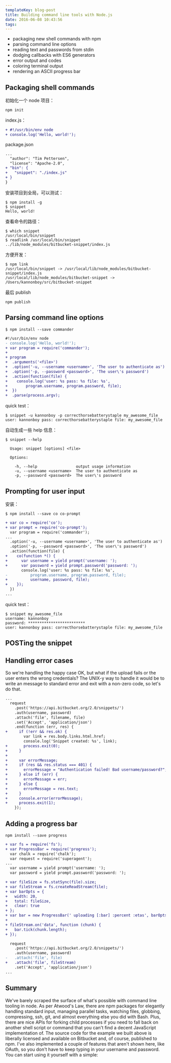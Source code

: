 ```yaml
---
templateKey: blog-post
title: Building command line tools with Node.js
date: 2016-06-08 10:43:56
tags:
---
```


- packaging new shell commands with npm
- parsing command line options
- reading text and passwords from stdin
- dodging callbacks with ES6 generators
- error output and codes
- coloring terminal output
- rendering an ASCII progress bar

## Packaging shell commands

初始化一个 node 项目：

`npm init`

index.js：

```diff
+ #!/usr/bin/env node
+ console.log('Hello, world!');
```

package.json

```diff
...
  "author": "Tim Pettersen",
  "license": "Apache-2.0",
+ "bin": {
+   "snippet": "./index.js"
+ }
}
```

安装项目到全局，可以测试：

```shell
$ npm install -g
$ snippet
Hello, world!
```

查看命令的路径：

```shell
$ which snippet
/usr/local/bin/snippet
$ readlink /usr/local/bin/snippet
../lib/node_modules/bitbucket-snippet/index.js
```


方便开发：

```shell
$ npm link
/usr/local/bin/snippet -> /usr/local/lib/node_modules/bitbucket-snippet/index.js
/usr/local/lib/node_modules/bitbucket-snippet -> /Users/kannonboy/src/bitbucket-snippet
```

最后 publish

```shell
npm publish
```

## Parsing command line options

```shell
$ npm install --save commander
```

```diff
#!/usr/bin/env node
- console.log('Hello, world!');
+ var program = require('commander');
+
+ program
+  .arguments('<file>')
+  .option('-u, --username <username>', 'The user to authenticate as')
+  .option('-p, --password <password>', 'The user\'s password')
+  .action(function(file) {
+    console.log('user: %s pass: %s file: %s',
+        program.username, program.password, file);
+  })
+  .parse(process.argv);
```

quick test：

```shell
$ snippet -u kannonboy -p correcthorsebatterystaple my_awesome_file
user: kannonboy pass: correcthorsebatterystaple file: my_awesome_file
```

自动生成一些 help 信息：

```shell
$ snippet --help

  Usage: snippet [options] <file>

  Options:

    -h, --help                 output usage information
    -u, --username <username>  The user to authenticate as
    -p, --password <password>  The user\'s password
```

## Prompting for user input

安装：

```shell
$ npm install --save co co-prompt
```

```diff
+ var co = require('co');
+ var prompt = require('co-prompt');
  var program = require('commander');
...
  .option('-u, --username <username>', 'The user to authenticate as')
  .option('-p, --password <password>', 'The user\'s password')
  .action(function(file) {
+    co(function *() {
+      var username = yield prompt('username: ');
+      var password = yield prompt.password('password: ');
       console.log('user: %s pass: %s file: %s',
-          program.username, program.password, file);
+          username, password, file);
+    });
  })
...
```

quick test：

```shell
$ snippet my_awesome_file
username: kannonboy
password: *************************
user: kannonboy pass: correcthorsebatterystaple file: my_awesome_file
```

## POSTing the snippet


## Handling error cases

So we're handling the happy case OK, but what if the upload fails or the user enters the wrong credentials? The UNIX-y way to handle it would be to write an message to standard error and exit with a non-zero code, so let's do that.

```diff
...
  request
    .post('https://api.bitbucket.org/2.0/snippets/')
    .auth(username, password)
    .attach('file', filename, file)
    .set('Accept', 'application/json')
    .end(function (err, res) {
+     if (!err && res.ok) {
        var link = res.body.links.html.href;
        console.log('Snippet created: %s', link);
+       process.exit(0);
+     }
+
+     var errorMessage;
+     if (res && res.status === 401) {
+       errorMessage = "Authentication failed! Bad username/password?";
+     } else if (err) {
+       errorMessage = err;
+     } else {
+       errorMessage = res.text;
+     }
+     console.error(errorMessage);
+     process.exit(1);
    });
```

## Adding a progress bar

```shell
npm install --save progress
```

```diff
+ var fs = require('fs');
+ var ProgressBar = require('progress');
  var chalk = require('chalk');
  var request = require('superagent');
...
  var username = yield prompt('username: ');
  var password = yield prompt.password('password: ');

+ var fileSize = fs.statSync(file).size;
+ var fileStream = fs.createReadStream(file);
+ var barOpts = {
+   width: 20,
+   total: fileSize,
+   clear: true
+ };
+ var bar = new ProgressBar(' uploading [:bar] :percent :etas', barOpts);
+
+ fileStream.on('data', function (chunk) {
+   bar.tick(chunk.length);
+ });

  request
    .post('https://api.bitbucket.org/2.0/snippets/')
    .auth(username, password)
-   .attach('file', file)
+   .attach('file', fileStream)
    .set('Accept', 'application/json')
...
```

## Summary

We've barely scraped the surface of what's possible with command line tooling in node. As per Atwood's Law, there are npm packages for elegantly handling standard input, managing parallel tasks, watching files, globbing, compressing, ssh, git, and almost everything else you did with Bash. Plus, there are nice APIs for forking child processes if you need to fall back on another shell script or command that you can't find a decent JavaScript implementation of.
The source code for the example we built above is liberally licensed and available on Bitbucket and, of course, published to npm. I've also implemented a couple of features that aren't shown here, like OAuth, so you don't have to keep typing in your username and password. You can start using it yourself with a simple:


